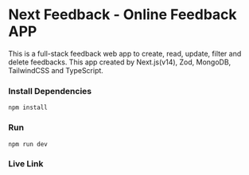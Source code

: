 # Next Feedback - Online Feedback APP

This is a full-stack feedback web app to create, read, update, filter and delete feedbacks. This app created by Next.js(v14), Zod, MongoDB, TailwindCSS and TypeScript.

<!-- <img src="public/HomePage.png" /> -->
<!-- <img src="public/SearchResult.png" /> -->

### Install Dependencies

```
npm install
```

### Run

```
npm run dev
```

### Live Link
